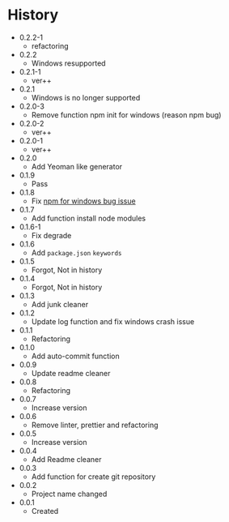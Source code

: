 # History

- 0.2.2-1
  - refactoring
- 0.2.2
  - Windows resupported
- 0.2.1-1
  - ver++
- 0.2.1
  - Windows is no longer supported
- 0.2.0-3
  - Remove function npm init for windows (reason npm bug)
- 0.2.0-2
  - ver++
- 0.2.0-1
  - ver++
- 0.2.0
  - Add Yeoman like generator
- 0.1.9
  - Pass
- 0.1.8
  - Fix [npm for windows bug issue](https://github.com/npm/cli/issues/1290)
- 0.1.7
  - Add function install node modules
- 0.1.6-1
  - Fix degrade
- 0.1.6
  - Add `package.json` `keywords`
- 0.1.5
  - Forgot, Not in history
- 0.1.4
  - Forgot, Not in history
- 0.1.3
  - Add junk cleaner
- 0.1.2
  - Update log function and fix windows crash issue
- 0.1.1
  - Refactoring
- 0.1.0
  - Add auto-commit function
- 0.0.9
  - Update readme cleaner
- 0.0.8
  - Refactoring
- 0.0.7
  - Increase version
- 0.0.6
  - Remove linter, prettier and refactoring
- 0.0.5
  - Increase version
- 0.0.4
  - Add Readme cleaner
- 0.0.3
  - Add function for create git repository
- 0.0.2
  - Project name changed
- 0.0.1
  - Created
